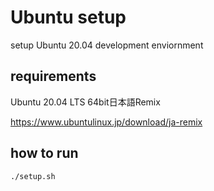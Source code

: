 # Ubuntu setup
setup Ubuntu 20.04 development enviornment

## requirements
Ubuntu 20.04 LTS 64bit日本語Remix

https://www.ubuntulinux.jp/download/ja-remix

## how to run
```
./setup.sh
```
